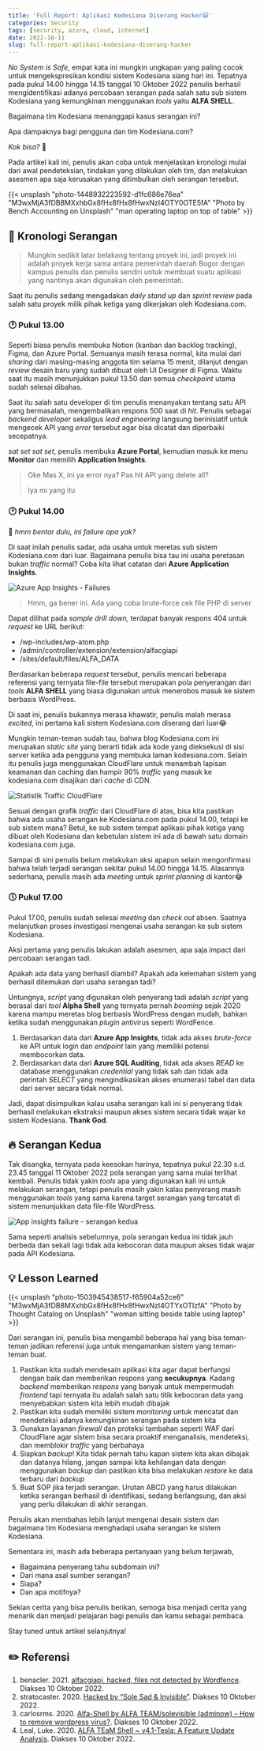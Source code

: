 ```yaml
---
title: 'Full Report: Aplikasi Kodesiana Diserang Hacker🙀'
categories: Security
tags: [security, azure, cloud, internet]
date: 2022-10-11
slug: full-report-aplikasi-kodesiana-diserang-hacker
---
```


*No System is Safe*, empat kata ini mungkin ungkapan yang paling cocok untuk mengekspresikan kondisi sistem Kodesiana
siang hari ini. Tepatnya pada pukul 14.00 hingga 14.15 tanggal 10 Oktober 2022 penulis berhasil mengidentifikasi adanya
percobaan serangan pada salah satu sub sistem Kodesiana yang kemungkinan menggunakan *tools* yaitu **ALFA SHELL**.

Bagaimana tim Kodesiana menanggapi kasus serangan ini?

Apa dampaknya bagi pengguna dan tim Kodesiana.com?

*Kok bisa?* 🤷

Pada artikel kali ini, penulis akan coba untuk menjelaskan kronologi mulai dari awal pendeteksian, tindakan yang
dilakukan oleh tim, dan melakukan asesmen apa saja kerusakan yang ditimbulkan oleh serangan tersebut.

{{< unsplash "photo-1448932223592-d1fc686e76ea" "M3wxMjA3fDB8MXxhbGx8fHx8fHx8fHwxNzI4OTY0OTE5fA" "Photo by Bench Accounting on Unsplash" "man operating laptop on top of table" >}}

## 📅 Kronologi Serangan

> Mungkin sedikit latar belakang tentang proyek ini, jadi proyek ini adalah proyek kerja sama antara pemerintah daerah
> Bogor dengan kampus penulis dan penulis sendiri untuk membuat suatu aplikasi yang nantinya akan digunakan oleh
> pemerintah.

Saat itu penulis sedang mengadakan *daily stand up* dan *sprint review* pada salah satu proyek milik pihak ketiga yang
dikerjakan oleh Kodesiana.com.

### 🕐 Pukul 13.00

Seperti biasa penulis membuka Notion (kanban dan backlog tracking), Figma, dan Azure Portal. Semuanya masih terasa
normal, kita mulai dari *sharing* dari masing-masing anggota tim selama 15 menit, dilanjut dengan *review* desain baru
yang sudah dibuat oleh UI Designer di Figma. Waktu saat itu masih menunjukkan pukul 13.50 dan semua *checkpoint* utama
sudah selesai dibahas.

Saat itu salah satu developer di tim penulis menanyakan tentang satu API yang bermasalah, mengembalikan respons 500 saat
di *hit*. Penulis sebagai *backend developer* sekaligus *lead engineering* langsung berinisiatif untuk mengecek API yang
*error* tersebut agar bisa dicatat dan diperbaiki secepatnya.

*sat set sat set*, penulis membuka **Azure Portal**, kemudian masuk ke menu **Monitor** dan memilih **Application
Insights**.

> Oke Mas X, ini ya error nya? Pas hit API yang delete all?
>
> Iya mi yang itu

### 🕑 Pukul 14.00

🧐 *hmm bentar dulu, ini failure apa yak?*

Di saat inilah penulis sadar, ada usaha untuk meretas sub sistem Kodesiana.com dari luar. Bagaimana penulis bisa tau ini
usaha peretasan bukan *traffic* normal? Coba kita lihat catatan dari **Azure Application Insights**.

![Azure App Insights - Failures](https://assets.kodesiana.com/posts/2022/6/appinsights-failures-1.png)

> Hmm, ga bener ini. Ada yang coba brute-force cek file PHP di server

Dapat dilihat pada *sample drill down,* terdapat banyak respons 404 untuk *request* ke URL berikut:

- /wp-includes/wp-atom.php
- /admin/controller/extension/extension/alfacgiapi
- /sites/default/files/ALFA_DATA

Berdasarkan beberapa *request* tersebut, penulis mencari beberapa referensi yang ternyata file-file tersebut merupakan
pola penyerangan dari *tools* **ALFA SHELL** yang biasa digunakan untuk menerobos masuk ke sistem berbasis WordPress.

Di saat ini, penulis bukannya merasa khawatir, penulis malah merasa *excited*, ini pertama kali sistem Kodesiana.com
diserang dari luar😂

Mungkin teman-teman sudah tau, bahwa blog Kodesiana.com ini merupakan *static site* yang berarti tidak ada kode yang
dieksekusi di sisi server ketika ada pengguna yang membuka laman kodesiana.com. Selain itu penulis juga menggunakan
CloudFlare untuk menambah lapisan keamanan dan caching dan hampir 90% *traffic* yang masuk ke kodesiana.com disajikan
dari *cache* di CDN.

![Statistik Traffic CloudFlare](https://assets.kodesiana.com/posts/2022/6/cloudflare-stats-1.png)

Sesuai dengan grafik *traffic* dari CloudFlare di atas, bisa kita pastikan bahwa ada usaha serangan ke Kodesiana.com
pada pukul 14.00, tetapi ke sub sistem mana? Betul, ke sub sistem tempat aplikasi pihak ketiga yang dibuat oleh
Kodesiana dan kebetulan sistem ini ada di bawah satu domain kodesiana.com juga.

Sampai di sini penulis belum melakukan aksi apapun selain mengonfirmasi bahwa telah terjadi serangan sekitar pukul 14.00
hingga 14.15. Alasannya sederhana, penulis masih ada *meeting* untuk *sprint planning* di kantor😂

### 🕔 Pukul 17.00

Pukul 17.00, penulis sudah selesai *meeting* dan *check out* absen. Saatnya melanjutkan proses investigasi mengenai
usaha serangan ke sub sistem Kodesiana.

Aksi pertama yang penulis lakukan adalah asesmen, apa saja impact dari percobaan serangan tadi.

Apakah ada data yang berhasil diambil? Apakah ada kelemahan sistem yang berhasil ditemukan dari usaha serangan tadi?

Untungnya, *script* yang digunakan oleh penyerang tadi adalah *script* yang berasal dari *tool* **Alpha Shell** yang
ternyata pernah *booming* sejak 2020 karena mampu meretas blog berbasis WordPress dengan mudah, bahkan ketika sudah
menggunakan *plugin* antivirus seperti WordFence.

1. Berdasarkan data dari **Azure App Insights**, tidak ada akses *brute-force* ke API untuk login dan *endpoint* lain
   yang memiliki potensi membocorkan data.
2. Berdasarkan data dari **Azure SQL Auditing**, tidak ada akses *READ* ke database menggunakan *credential* yang tidak
   sah dan tidak ada perintah *SELECT* yang mengindikasikan akses enumerasi tabel dan data dari server secara tidak
   normal.

Jadi, dapat disimpulkan kalau usaha serangan kali ini si penyerang tidak berhasil melakukan ekstraksi maupun akses
sistem secara tidak wajar ke sistem Kodesiana. **Thank God**.

## 🔥 Serangan Kedua

Tak disangka, ternyata pada keesokan harinya, tepatnya pukul 22.30 s.d. 23.45 tanggal 11 Oktober 2022 pola serangan yang
sama mulai terlihat kembali. Penulis tidak yakin *tools* apa yang digunakan kali ini untuk melakukan serangan, tetapi
penulis masih yakin kalau penyerang masih menggunakan *tools* yang sama karena target serangan yang tercatat di sistem
menunjukkan data file-file WordPress.

![App insights failure - serangan kedua](https://assets.kodesiana.com/posts/2022/6/appinsights-failures-2.png "App insights failure - serangan kedua")

Sama seperti analisis sebelumnya, pola serangan kedua ini tidak jauh berbeda dan sekali lagi tidak ada kebocoran data
maupun akses tidak wajar pada API Kodesiana.

## 💡 Lesson Learned

{{< unsplash "photo-1503945438517-f65904a52ce6" "M3wxMjA3fDB8MXxhbGx8fHx8fHx8fHwxNzI4OTYxOTIzfA" "Photo by Thought Catalog on Unsplash" "woman sitting beside table using laptop" >}}

Dari serangan ini, penulis bisa mengambil beberapa hal yang bisa teman-teman jadikan referensi juga untuk mengamankan
sistem yang teman-teman buat.

1. Pastikan kita sudah mendesain aplikasi kita agar dapat berfungsi dengan baik dan memberikan respons yang
   **secukupnya**. Kadang *backend* memberikan *respons* yang banyak untuk mempermudah *frontend* tapi ternyata itu
   adalah salah satu titik kebocoran data yang menyebabkan sistem kita lebih mudah dibajak
2. Pastikan kita sudah memiliki sistem *monitoring* untuk mencatat dan mendeteksi adanya kemungkinan serangan pada
   sistem kita
3. Gunakan layanan *firewall* dan proteksi tambahan seperti WAF dari CloudFlare agar sistem bisa secara proaktif
   menganalisis, mendeteksi, dan memblokir *traffic* yang berbahaya
4. Siapkan *backup*! Kita tidak pernah tahu kapan sistem kita akan dibajak dan datanya hilang, jangan sampai kita
   kehilangan data dengan menggunakan *backup* dan pastikan kita bisa melakukan *restore* ke data terbaru dari *backup*
5. Buat SOP jika terjadi serangan. Urutan ABCD yang harus dilakukan ketika serangan berhasil di identifikasi, sedang
   berlangsung, dan aksi yang perlu dilakukan di akhir serangan.

Penulis akan membahas lebih lanjut mengenai desain sistem dan bagaimana tim Kodesiana menghadapi usaha serangan ke
sistem Kodesiana.

Sementara ini, masih ada beberapa pertanyaan yang belum terjawab,

- Bagaimana penyerang tahu subdomain ini?
- Dari mana asal sumber serangan?
- Siapa?
- Dan apa motifnya?

Sekian cerita yang bisa penulis berikan, semoga bisa menjadi cerita yang menarik dan menjadi pelajaran bagi penulis dan
kamu sebagai pembaca.

Stay tuned untuk artikel selanjutnya!

## ✏️ Referensi

1. benacler. 2021.
   [alfacgiapi, hacked, files not detected by Wordfence](https://wordpress.org/support/topic/alfacgiapi-hacked-files-not-detected-by-wordfence/).
   Diakses 10 Oktober 2022.
2. stratocaster. 2020.
   [Hacked by “Sole Sad & Invisible”](https://wordpress.org/support/topic/hacked-by-sole-sad-invisible/). Diakses 10
   Oktober 2022.
3. carlosrms. 2020.
   [Alfa-Shell by ALFA TEAM/solevisible (adminow) – How to remove wordpress virus?](https://wordpress.org/support/topic/alfa-shell-by-alfa-team-solevisible-adminow-how-to-remove-wordpress-virus/).
   Diakses 10 Oktober 2022.
4. Leal, Luke. 2020.
   [ALFA TEaM Shell ~ v4.1-Tesla: A Feature Update Analysis](https://blog.sucuri.net/2020/11/alfa-team-shell-v4-1-tesla-a-feature-update-analysis.html).
   Diakses 10 Oktober 2022.
